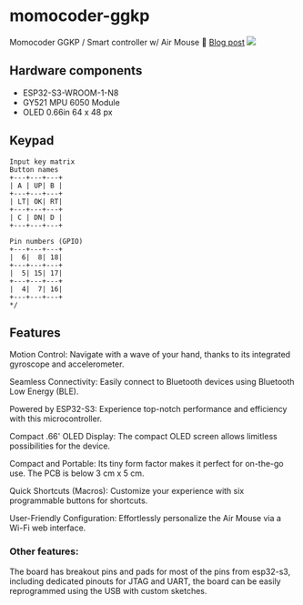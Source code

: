 # momocoder-ggkp

Momocoder GGKP / Smart controller w/ Air Mouse 📝 [Blog post](https://anilmaharjan.com.np/blog/momocoder-ggkp-a-diy-smart-controller/)
![](https://res.cloudinary.com/anilmaharjan-com-np/image/upload/v1695149918/Blog/1845356405208.png)

## Hardware components

- ESP32-S3-WROOM-1-N8
- GY521 MPU 6050 Module
- OLED 0.66in 64 x 48 px

## Keypad

```
Input key matrix
Button names
+---+---+---+
| A | UP| B |
+---+---+---+
| LT| OK| RT|
+---+---+---+
| C | DN| D |
+---+---+---+

Pin numbers (GPIO)
+---+---+---+
|  6|  8| 18|
+---+---+---+
|  5| 15| 17|
+---+---+---+
|  4|  7| 16|
+---+---+---+
*/
```

## Features

Motion Control: Navigate with a wave of your hand, thanks to its integrated gyroscope and accelerometer.

Seamless Connectivity: Easily connect to Bluetooth devices using Bluetooth Low Energy (BLE).

Powered by ESP32-S3: Experience top-notch performance and efficiency with this microcontroller.

Compact .66' OLED Display: The compact OLED screen allows limitless possibilities for the device.

Compact and Portable: Its tiny form factor makes it perfect for on-the-go use. The PCB is below 3 cm x 5 cm.

Quick Shortcuts (Macros): Customize your experience with six programmable buttons for shortcuts.

User-Friendly Configuration: Effortlessly personalize the Air Mouse via a Wi-Fi web interface.

### Other features:

The board has breakout pins and pads for most of the pins from esp32-s3, including dedicated pinouts for JTAG and UART, the board can be easily reprogrammed using the USB with custom sketches.

